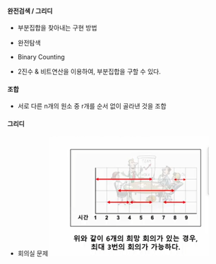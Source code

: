 #### 완전검색 / 그리디

- 부분집합을 찾아내는 구현 방법

- 완전탐색

- Binary Counting
- 2진수 & 비트연산을 이용하여, 부분집합을 구할 수 있다.

#### 조합
- 서로 다른 n개의 원소 중 r개를 순서 없이 골라낸 것을 조합



#### 그리디

- 회의실  문제
![img.png](img.png)

